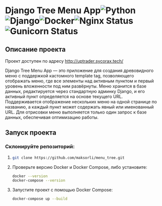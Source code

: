 # Django Tree Menu App![Python](https://img.shields.io/badge/Python-3.10-blue?style=flat&logo=python)![Django](https://img.shields.io/badge/Django-5.1.1-green)![Docker](https://img.shields.io/badge/Docker-20.10-blue?style=flat&logo=docker)![Nginx Status](https://img.shields.io/badge/Nginx-active-brightgreen?logo=nginx&logoColor=white)![Gunicorn Status](https://img.shields.io/badge/Gunicorn-active-brightgreen?logo=gunicorn&logoColor=white)

## Описание проекта
Проект доступен по адресу http://uptrader.sycorax.tech/

Django Tree Menu App — это приложение для создания древовидного меню с поддержкой кастомного template tag, позволяющего отображать меню, где все элементы над активным пунктом и первый уровень вложенности под ним развёрнуты. Меню хранится в базе данных, редактируется через стандартную админку Django, и его активный пункт определяется на основе текущего URL. Поддерживается отображение нескольких меню на одной странице по названию, а каждый пункт может содержать явный или именованный URL. Для отрисовки меню выполняется только один запрос к базе данных, обеспечивая оптимизацию работы.

## Запуск проекта
### Склонируйте репозиторий:

1. ```bash
   git clone https://github.com/maksorli/menu_tree.git
   ```
2. Проверьте версию Docker и Docker Compose, либо установите:

   ```bash
   docker --version
   docker-compose --version
   ```
3. Запустите проект с помощью Docker Compose:
   ```bash
   docker-compose up --build
   ```
 